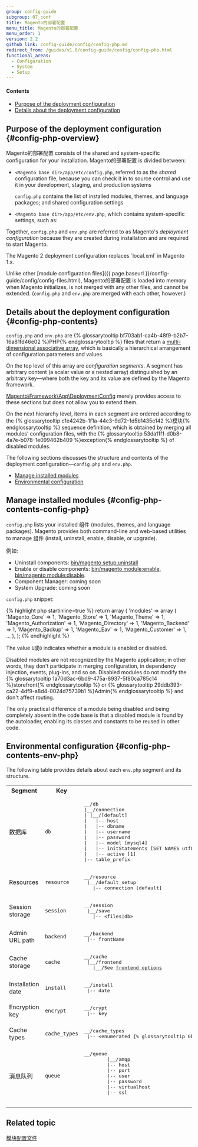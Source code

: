 ```yaml
---
group: config-guide
subgroup: 07_conf
title: Magento的部署配置
menu_title: Magento的部署配置
menu_order: 1
version: 2.2
github_link: config-guide/config/config-php.md
redirect_from: /guides/v1.0/config-guide/config/config-php.html
functional_areas:
  - Configuration
  - System
  - Setup
---
```



#### Contents

*  <a href="#config-php-overview">Purpose of the deployment configuration</a>
*  <a href="#config-php-contents">Details about the deployment configuration</a>

## Purpose of the deployment configuration {#config-php-overview}

Magento的部署配置 consists of the shared and system-specific configuration for your installation. Magento的部署配置 is divided between:

*	`<Magento base dir>/app/etc/config.php`, referred to as the _shared_ configuration file, because you can check it in to source control and use it in your development, staging, and production systems

	`config.php` contains the list of installed modules, themes, and language packages; and shared configuration settings
*	`<Magento base dir>/app/etc/env.php`, which contains system-specific settings, such as:

Together, `config.php` and `env.php` are referred to as Magento's _deployment configuration_ because they are created during installation and are required to start Magento.

<div class="bs-callout bs-callout-info" id="info" markdown="1">
The Magento 2 deployment configuration replaces `local.xml` in Magento 1.x.
</div>

Unlike other [module configuration files]({{ page.baseurl }}/config-guide/config/config-files.html), Magento的部署配置 is loaded into memory when Magento initializes, is not merged with any other files, and cannot be extended. (`config.php` and `env.php` are merged with each other, however.)


## Details about the deployment configuration {#config-php-contents}
`config.php` and `env.php` are {% glossarytooltip bf703ab1-ca4b-48f9-b2b7-16a81fd46e02 %}PHP{% endglossarytooltip %} files that return a <a href="http://www.w3schools.com/php/php_arrays.asp" target="_blank">multi-dimensional associative array</a>, which is basically a hierarchical arrangement of configuration parameters and values.

On the top level of this array are *configuration segments*. A segment has arbitrary content (a scalar value or a nested array) distinguished by an arbitrary key&mdash;where both the key and its value are defined by the Magento framework.

<a href="{{ site.mage2000url }}lib/internal/Magento/Framework/App/DeploymentConfig.php" target="_blank">Magento\Framework\App\DeploymentConfig</a> merely provides access to these sections but does not allow you to extend them.

On the next hierarchy level, items in each segment are ordered according to the {% glossarytooltip c1e4242b-1f1a-44c3-9d72-1d5b1435e142 %}模块{% endglossarytooltip %} sequence definition, which is obtained by merging all modules' configuration files, with the {% glossarytooltip 53da11f1-d0b8-4a7e-b078-1e099462b409 %}exception{% endglossarytooltip %} of disabled modules.

The following sections discusses the structure and contents of the deployment configuration&mdash;`config.php` and `env.php`.

* <a href="#config-php-contents-config-php">Manage installed modules</a>
* <a href="#config-php-contents-env-php">Environmental configuration</a>

## Manage installed modules {#config-php-contents-config-php}
`config.php` lists your installed 组件 (modules, themes, and language packages). Magento provides both command-line and web-based utilities to manage 组件 (install, uninstall, enable, disable, or upgrade).

例如:

* Uninstall components: <a href="{{ page.baseurl }}/install-gde/install/cli/install-cli-uninstall.html">bin/magento setup:uninstall</a>
* Enable or disable components: <a href="{{ page.baseurl }}/install-gde/install/cli/install-cli-subcommands-enable.html#instgde-cli-subcommands-enable-disable">bin/magento module:enable</a>, <a href="{{ page.baseurl }}/install-gde/install/cli/install-cli-subcommands-enable.html#instgde-cli-subcommands-enable-disable">bin/magento module:disable</a>.
* Component Manager: coming soon
* System Upgrade: coming soon

`config.php` snippet:

{% highlight php startinline=true %}
return array (
  'modules' =>
  array (
    'Magento_Core' => 1,
    'Magento_Store' => 1,
    'Magento_Theme' => 1,
    'Magento_Authorization' => 1,
    'Magento_Directory' => 1,
    'Magento_Backend' => 1,
    'Magento_Backup' => 1,
    'Magento_Eav' => 1,
    'Magento_Customer' => 1,
...
  ),
);
{% endhighlight %}

The value `1`或`0` indicates whether a module is enabled or disabled.

Disabled modules are not recognized by the Magento application; in other words, they don't participate in merging configuration, in dependency injection, events, plug-ins, and so on. Disabled modules do not modify the {% glossarytooltip 1a70d3ac-6bd9-475a-8937-5f80ca785c14 %}storefront{% endglossarytooltip %} or {% glossarytooltip 29ddb393-ca22-4df9-a8d4-0024d75739b1 %}Admin{% endglossarytooltip %} and don't affect routing.

The only practical difference of a module being disabled and being completely absent in the code base is that a disabled module is found by the autoloader, enabling its classes and constants to be reused in other code.

## Environmental configuration {#config-php-contents-env-php}
The following table provides details about each `env.php` segment and its structure.

<table>
  <tbody>
    <tr>
      <th>Segment</th>
      <th>Key</th>
      <th>Structure</th>
    </tr>
    <tr>
      <td>数据库</td>
      <td><code>db</code></td>
      <td><pre>__/db
|__/connection
| |__/[default]
|   |-- host
|   |-- dbname
|   |-- username
|   |-- password
|   |-- model [mysql4]
|   |-- initStatements [SET NAMES utf8;]
|   |-- active [1]
|-- table_prefix</pre></td>
    </tr>
    <tr>
      <td>Resources</td>
      <td><code>resource</code></td>
      <td><pre>__/resource
 |__/default_setup
   |-- connection [default]</pre></td>
    </tr>
    <tr>
      <td>Session storage</td>
      <td><code>session</code></td>
      <td><pre>__/session
 |__/save
   |-- &lt;files|db></pre></td>
    </tr>
    <tr>
      <td>Admin URL path</td>
      <td><code>backend</code></td>
      <td><pre>__/backend
 |-- frontName</pre></td>
    </tr>
    <tr>
      <td>Cache storage</td>
      <td><code>cache</code></td>
      <td><pre>__/cache
 |__/frontend
   |__/See <a href="{{ page.baseurl }}/config-guide/cache/cache-types.html">frontend options</a></pre></td>
    </tr>
    <tr>
      <td>Installation date</td>
      <td><code>install</code></td>
      <td><pre>__/install
 |-- date</pre></td>
    </tr>
    <tr>
      <td>Encryption key</td>
      <td><code>encrypt</code></td>
      <td><pre>__/crypt
 |-- key</pre></td>
    </tr>
    <tr>
      <td>Cache types</td>
      <td><code>cache_types</code></td>
      <td><pre>__/cache_types
 |-- &lt;enumerated {% glossarytooltip 0bc9c8bc-de1a-4a06-9c99-a89a29c30645 %}cache{% endglossarytooltip %} types></pre></td>
    </tr>
    <tr>
            <td>消息队列</td>
            <td><code>queue</code></td>
            <td><pre>__/queue
        |__/amqp
        |-- host
        |-- port
        |-- user
        |-- password
        |-- virtualhost
        |-- ssl
        </pre></td>
          </tr>
  </tbody>
</table>

## Related topic
<a href="{{ page.baseurl }}/config-guide/config/config-files.html">模块配置文件</a>
